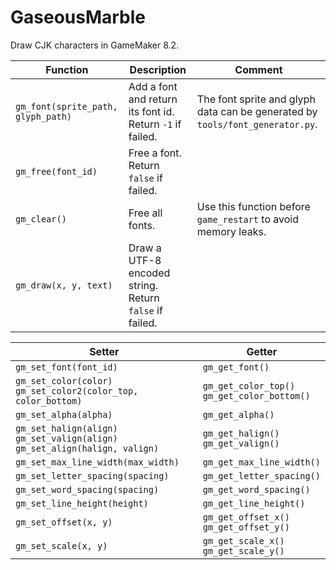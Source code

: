 # GaseousMarble

Draw CJK characters in GameMaker 8.2.

| **Function** | **Description** | **Comment** |
| -- | -- | -- |
| `gm_font(sprite_path, glyph_path)` | Add a font and return its font id. Return `-1` if failed. | The font sprite and glyph data can be generated by `tools/font_generator.py`. |
| `gm_free(font_id)` | Free a font. Return `false` if failed. | |
| `gm_clear()` | Free all fonts. | Use this function before `game_restart` to avoid memory leaks. |
| `gm_draw(x, y, text)` | Draw a UTF-8 encoded string. Return `false` if failed. | |


| **Setter** | **Getter** |
| -- | -- |
| `gm_set_font(font_id)` | `gm_get_font()` |
| `gm_set_color(color)`<br>`gm_set_color2(color_top, color_bottom)` | `gm_get_color_top()`<br>`gm_get_color_bottom()` |
| `gm_set_alpha(alpha)` | `gm_get_alpha()` |
| `gm_set_halign(align)`<br>`gm_set_valign(align)`<br>`gm_set_align(halign, valign)` | `gm_get_halign()`<br>`gm_get_valign()` |
| `gm_set_max_line_width(max_width)` | `gm_get_max_line_width()` |
| `gm_set_letter_spacing(spacing)` | `gm_get_letter_spacing()` |
| `gm_set_word_spacing(spacing)` | `gm_get_word_spacing()` |
| `gm_set_line_height(height)` | `gm_get_line_height()` |
| `gm_set_offset(x, y)`| `gm_get_offset_x()`<br>`gm_get_offset_y()` |
| `gm_set_scale(x, y)` | `gm_get_scale_x()`<br>`gm_get_scale_y()` |
